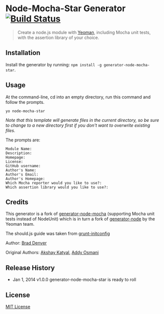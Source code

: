 # Node-Mocha-Star Generator [![Build Status](https://secure.travis-ci.org/BradDenver/generator-node-mocha-star.png?branch=master)](https://travis-ci.org/BradDenver/generator-node-mocha-star)

> Create a node.js module with [Yeoman](http://yeoman.io/), including Mocha unit tests, with the assertion library of your choice.

## Installation

Install the generator by running: `npm install -g generator-node-mocha-star`.


## Usage

At the command-line, cd into an empty directory, run this command and follow the prompts.

```
yo node-mocha-star
```

_Note that this template will generate files in the current directory, so be sure to change to a new directory first if you don't want to overwrite existing files._

The prompts are:

```
Module Name:
Description:
Homepage:
License:
GitHub username:
Author's Name:
Author's Email:
Author's Homepage:
Which Mocha reporter would you like to use?:
Which assertion library would you like to use?:
```


## Credits
This generator is a fork of [generator-node-mocha](https://github.com/yeoman/generator-node) (supporting Mocha unit tests instead of NodeUnit) which is in turn a fork of [generator-node](https://github.com/yeoman/generator-node) by the Yeoman team.

The should.js guide was taken from [grunt-initconfig](https://github.com/pismute/grunt-initconfig/blob/master/src/test/initconfig-test.coffee)

Author: [Brad Denver](https://github.com/BradDenver)

Original Authors: [Akshay Katyal](https://github.com/MrDHat), [Addy Osmani](https://github.com/addyosmani)

## Release History
* Jan 1, 2014 v1.0.0 generator-node-mocha-star is ready to roll

## License

[MIT License](http://en.wikipedia.org/wiki/MIT_License)


